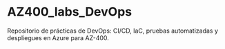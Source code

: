 # AZ400_labs_DevOps
Repositorio de prácticas de DevOps: CI/CD, IaC, pruebas automatizadas y despliegues en Azure para AZ-400.
